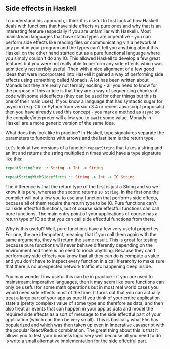 ## Side effects in Haskell

To understand his approach, I think it is useful to first look at how Haskell deals with functions that have side effects vs pure ones and why that is an interesting feature (especially if you are unfamiliar with Haskell). Most mainstream languages that have static types are imperative - you can perform side effects like reading files or communicating via a network at any point in your program and the types can't tell you anything about this. Haskell on the other hand started out as a pure functional language where you simply couldn't do any IO. This allowed Haskell to develop a few great features but you were not really able to perform any side effects which was admittedly not terribly useful. Then with a nice alignment of a few good ideas that were incorporated into Haskell it gained a way of performing side effects using something called Monads. A lot has been written about Monads but they are really not terribly exciting - all you need to know for the purpose of this article is that they are a way of sequencing chunks of code with some sideeffects (they can be used for other things but this is one of their main uses). If you know a language that has syntactic sugar for async io (e.g. C# or Python from version 3.4 or recent Javascript proposals) then you have already used this concept - you mark a method as `async` so the compiler/interpreter will allow you to `await` some value. Monads in Haskell are a more generic version of the same idea.

What does this look like in practice? In Haskell, type signatures separate the parameters to functions with arrows and the last item is the return type.

Let's look at two versions of a function `repeatString` that takes a string and an int and returns the string multiplied n times would have a type signature like this:

```haskell
repeatStringPure :: String -> Int -> String

repeatStringWithSideeffects :: String -> Int -> IO String
```

The difference is that the return type of the first is just a String and so we know it is pure, whereas the second returns `IO String`. In the first one the compiler will not allow you to use any function that performs side effects, because all of them require the return type to be IO. Pure functions can't call side effectful functions, but of course side effectful functions can call pure functions. The main entry point of your applications of course has a return type of IO so that you can call side effectful functions from there.

Why is this useful? Well, pure functions have a few very useful properties. For one, the are idempotent, meaning that if you call them again with the same arguments, they will return the same result. This is great for testing because pure functions will never behave differently depending on the environment and there is no need to mock anything. Because they can't perform any side effects you know that all they can do is compute a value and you don't have to inspect every function in a call hierarchy to make sure that there is no unexpected network traffic etc happening deep inside.

You may wonder how useful this can be in practice - if you are used to mainstream, imperative languages, then it may seem like pure functions can only be useful for some math operations but in most real world cases you would need side effects most of the time. It turns out that you can actually treat a large part of your app as pure if you think of your entire application state a (pretty complex) value of some type and therefore as data, and then also treat all events that can happen in your app as data and model the required side effects as a sort of message to the side effectful part of your application (which can then be very small). This is basically what Elm has popularized and which was then taken up even in imperative Javascript with the popular React/Redux combination. The great thing about this is that it allows you to test your business logic very well because all you need to do is write a small alternative implementation for the side effectful part.

